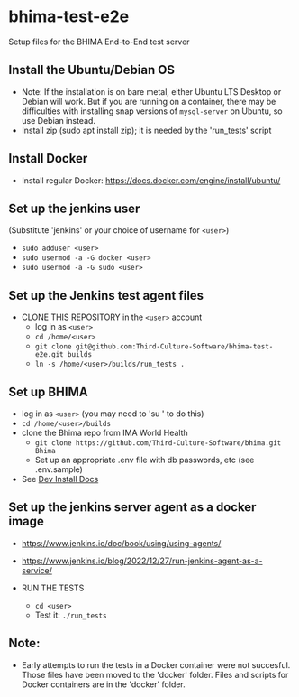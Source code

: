 # bhima-test-e2e
Setup files for the BHIMA End-to-End test server

## Install the Ubuntu/Debian OS
- Note: If the installation is on bare metal, either Ubuntu LTS Desktop or Debian will work.
  But if you are running on a container, there may be difficulties with installing snap
  versions of `mysql-server` on Ubuntu, so use Debian instead.
- Install zip (sudo apt install zip); it is needed by the 'run_tests' script

## Install Docker
- Install regular Docker: https://docs.docker.com/engine/install/ubuntu/

## Set up the jenkins user
(Substitute 'jenkins' or your choice of username for `<user>`)
- `sudo adduser <user>`
- `sudo usermod -a -G docker <user>`
- `sudo usermod -a -G sudo <user>`

## Set up the Jenkins test agent files
- CLONE THIS REPOSITORY in the `<user>` account
  - log in as `<user>`
  - `cd /home/<user>`
  - `git clone git@github.com:Third-Culture-Software/bhima-test-e2e.git builds`
  - `ln -s /home/<user>/builds/run_tests . `

## Set up BHIMA
- log in as `<user>` (you may need to 'su <user>' to do this)
- `cd /home/<user>/builds`
- clone the Bhima repo from IMA World Health
   - `git clone https://github.com/Third-Culture-Software/bhima.git Bhima`
   - Set up an appropriate .env file with db passwords, etc (see .env.sample)
- See [Dev Install Docs](https://docs.bhi.ma/en/for-developers/installing-bhima.html)

## Set up the jenkins server agent as a docker image
- https://www.jenkins.io/doc/book/using/using-agents/
- https://www.jenkins.io/blog/2022/12/27/run-jenkins-agent-as-a-service/

- RUN THE TESTS
  - `cd <user>`
  - Test it: `./run_tests`

## Note:
- Early attempts to run the tests in a Docker container were not succesful.  Those files have been moved to the 'docker' folder.  Files and scripts for Docker containers are in the 'docker' folder.
